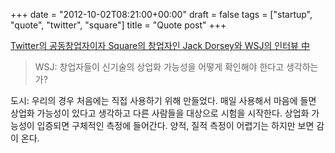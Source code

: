 +++
date = "2012-10-02T08:21:00+00:00"
draft = false
tags = ["startup", "quote", "twitter", "square"]
title = "Quote post"
+++
<p><a href="-Twitter의 공동창업자이자 Square의 창업자인 Jack Dorsey와 WSJ의 인터뷰 中">Twitter의 공동창업자이자 Square의 창업자인 Jack Dorsey와 WSJ의 인터뷰 中</a></p> 

> WSJ: 창업자들이 신기술의 상업화 가능성을 어떻게 확인해야 한다고 생각하는가?

도시: 우리의 경우 처음에는 직접 사용하기 위해 만들었다. 매일 사용해서 마음에 들면 상업화 가능성이 있다고 생각하고 다른 사람들을 대상으로 시험을 시작한다. 상업화 가능성이 입증되면 구체적인 측정에 들어간다. 양적, 질적 측정이 어렵기는 하지만 보면 감이 온다.